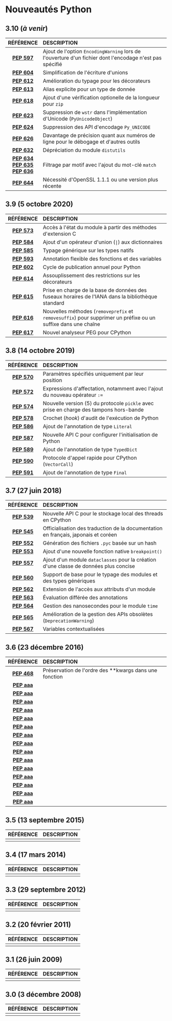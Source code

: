 # Nouveautés Python

## 3.10 (_à venir_)

|RÉFÉRENCE|DESCRIPTION|
|:--:|:--|
|[**PEP 597**](https://www.python.org/dev/peps/pep-0597/)|Ajout de l'option `EncodingWarning` lors de l'ouverture d'un fichier dont l'encodage n'est pas spécifié|
|[**PEP 604**](https://www.python.org/dev/peps/pep-0604/)|Simplification de l'écriture d'unions|
|[**PEP 612**](https://www.python.org/dev/peps/pep-0612/)|Amélioration du typage pour les décorateurs|
|[**PEP 613**](https://www.python.org/dev/peps/pep-0613/)|Alias explicite pour un type de donnée|
|[**PEP 618**](https://www.python.org/dev/peps/pep-0618/)|Ajout d'une vérification optionelle de la longueur pour `zip`|
|[**PEP 623**](https://www.python.org/dev/peps/pep-0623/)|Suppression de `wstr` dans l'implémentation d'Unicode (`PyUnicodeObject`)|
|[**PEP 624**](https://www.python.org/dev/peps/pep-0624/)|Suppression des API d'encodage `Py_UNICODE`|
|[**PEP 626**](https://www.python.org/dev/peps/pep-0626/)|Davantage de précision quant aux numéros de ligne pour le débogage et d'autres outils|
|[**PEP 632**](https://www.python.org/dev/peps/pep-0632/)|Dépréciation du module `distutils`|
|[**PEP 634**](https://www.python.org/dev/peps/pep-0634/)<br>[**PEP 635**](https://www.python.org/dev/peps/pep-0635/)<br>[**PEP 636**](https://www.python.org/dev/peps/pep-0636/)|Filtrage par motif avec l'ajout du mot-clé `match`|
|[**PEP 644**](https://www.python.org/dev/peps/pep-0644/)|Nécessité d'OpenSSL 1.1.1 ou une version plus récente|

## 3.9 (5 octobre 2020)

|RÉFÉRENCE|DESCRIPTION|
|:--:|:--|
|[**PEP 573**](https://www.python.org/dev/peps/pep-0573/)|Accès à l'état du module à partir des méthodes d'extension C|
|[**PEP 584**](https://www.python.org/dev/peps/pep-0584/)|Ajout d'un opérateur d'union (`\|`) aux dictionnaires|
|[**PEP 585**](https://www.python.org/dev/peps/pep-0585/)|Typage générique sur les types natifs|
|[**PEP 593**](https://www.python.org/dev/peps/pep-0593/)|Annotation flexible des fonctions et des variables|
|[**PEP 602**](https://www.python.org/dev/peps/pep-0602/)|Cycle de publication annuel pour Python|
|[**PEP 614**](https://www.python.org/dev/peps/pep-0614/)|Assouplissement des restrictions sur les décorateurs|
|[**PEP 615**](https://www.python.org/dev/peps/pep-0615/)|Prise en charge de la base de données des fuseaux horaires de l'IANA dans la bibliothèque standard|
|[**PEP 616**](https://www.python.org/dev/peps/pep-0616/)|Nouvelles méthodes (`removeprefix` et `removesuffix`) pour supprimer un préfixe ou un suffixe dans une chaîne|
|[**PEP 617**](https://www.python.org/dev/peps/pep-0617/)|Nouvel analyseur PEG pour CPython|

## 3.8 (14 octobre 2019)

|RÉFÉRENCE|DESCRIPTION|
|:--:|:--|
|[**PEP 570**](https://www.python.org/dev/peps/pep-0570/)|Paramètres spécifiés uniquement par leur position|
|[**PEP 572**](https://www.python.org/dev/peps/pep-0572/)|Expressions d'affectation, notamment avec l'ajout du nouveau opérateur `:=`|
|[**PEP 574**](https://www.python.org/dev/peps/pep-0574/)|Nouvelle version (5) du protocole `pickle` avec prise en charge des tampons hors-bande|
|[**PEP 578**](https://www.python.org/dev/peps/pep-0578/)|Crochet (_hook_) d'audit de l'exécution de Python|
|[**PEP 586**](https://www.python.org/dev/peps/pep-0586/)|Ajout de l'annotation de type `Literal`|
|[**PEP 587**](https://www.python.org/dev/peps/pep-0587/)|Nouvelle API C pour configurer l'initialisation de Python|
|[**PEP 589**](https://www.python.org/dev/peps/pep-0589/)|Ajout de l'annotation de type `TypedDict`|
|[**PEP 590**](https://www.python.org/dev/peps/pep-0590/)|Protocole d'appel rapide pour CPython (`VectorCall`)|
|[**PEP 591**](https://www.python.org/dev/peps/pep-0591/)|Ajout de l'annotation de type `Final`|

## 3.7 (27 juin 2018)

|RÉFÉRENCE|DESCRIPTION|
|:--:|:--|
|[**PEP 539**](https://www.python.org/dev/peps/pep-0539/)|Nouvelle API C pour le stockage local des threads en CPython|
|[**PEP 545**](http://www.python.org/dev/peps/pep-0545)|Officialisation des traduction de la documentation en français, japonais et coréen|
|[**PEP 552**](https://www.python.org/dev/peps/pep-0552/)|Génération des fichiers `.pyc` basée sur un hash|
|[**PEP 553**](http://www.python.org/dev/peps/pep-0553)|Ajout d'une nouvelle fonction native `breakpoint()`|
|[**PEP 557**](http://www.python.org/dev/peps/pep-0557)|Ajout d'un module `dataclasses` pour la création d'une classe de données plus concise|
|[**PEP 560**](http://www.python.org/dev/peps/pep-0560)|Support de base pour le typage des modules et des types génériques|
|[**PEP 562**](http://www.python.org/dev/peps/pep-0562)|Extension de l'accès aux attributs d'un module|
|[**PEP 563**](http://www.python.org/dev/peps/pep-0563)|Évaluation différée des annotations|
|[**PEP 564**](http://www.python.org/dev/peps/pep-0564)|Gestion des nanosecondes pour le module `time`|
|[**PEP 565**](http://www.python.org/dev/peps/pep-0565)|Amélioration de la gestion des APIs obsolètes (`DeprecationWarning`)|
|[**PEP 567**](http://www.python.org/dev/peps/pep-0567)|Variables contextualisées|

## 3.6 (23 décembre 2016)

|RÉFÉRENCE|DESCRIPTION|
|:--:|:--|
|[**PEP 468**](https://www.python.org/dev/peps/pep-0468/)|Préservation de l'ordre des **kwargs dans une fonction|
|[**PEP aaa**]()||
|[**PEP aaa**]()||
|[**PEP aaa**]()||
|[**PEP aaa**]()||
|[**PEP aaa**]()||
|[**PEP aaa**]()||
|[**PEP aaa**]()||
|[**PEP aaa**]()||
|[**PEP aaa**]()||
|[**PEP aaa**]()||
|[**PEP aaa**]()||
|[**PEP aaa**]()||
|[**PEP aaa**]()||
|[**PEP aaa**]()||
|[**PEP aaa**]()||

## 3.5 (13 septembre 2015)

|RÉFÉRENCE|DESCRIPTION|
|:--:|:--|
|||

## 3.4 (17 mars 2014)

|RÉFÉRENCE|DESCRIPTION|
|:--:|:--|
|||

## 3.3 (29 septembre 2012)

|RÉFÉRENCE|DESCRIPTION|
|:--:|:--|
|||

## 3.2 (20 février 2011)

|RÉFÉRENCE|DESCRIPTION|
|:--:|:--|
|||

## 3.1 (26 juin 2009)

|RÉFÉRENCE|DESCRIPTION|
|:--:|:--|
|||

## 3.0 (3 décembre 2008)

|RÉFÉRENCE|DESCRIPTION|
|:--:|:--|
|||
